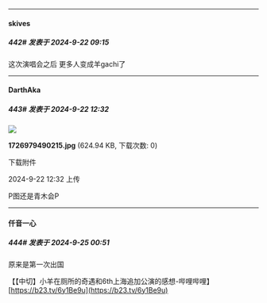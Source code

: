 ﻿
*****

####  skives  
##### 442#       发表于 2024-9-22 09:15

这次演唱会之后
更多人变成羊gachi了


*****

####  DarthAka  
##### 443#       发表于 2024-9-22 12:32

<img src="https://img.saraba1st.com/forum/202409/22/123203hxaccn1fbcir88bk.jpg" referrerpolicy="no-referrer">

<strong>1726979490215.jpg</strong> (624.94 KB, 下载次数: 0)

下载附件

2024-9-22 12:32 上传

P图还是青木会P


*****

####  仟音一心  
##### 444#       发表于 2024-9-25 00:51

原来是第一次出国

【【中切】小羊在厕所的奇遇和6th上海追加公演的感想-哔哩哔哩】 [https://b23.tv/6y1Be9u](https://b23.tv/6y1Be9u)

